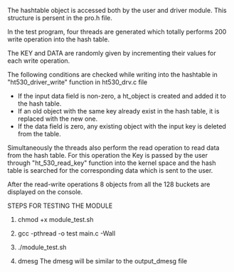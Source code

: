 The hashtable object is accessed both by the user and driver module. This structure is persent in the pro.h file.

In the test program, four threads are generated which totally performs 200 write operation into the hash table. 

The KEY and DATA are randomly given by incrementing their values for each write operation.

The following conditions are checked while writing into the hashtable in "ht530_driver_write" function in ht530_drv.c file
- If the input data field is non-zero, a ht_object is created and added it to the hash table. 
- If an old object with the same key already exist in the hash table, it is replaced with the new one. 
- If the data field is zero, any existing object with the input key is deleted from the table.

Simultaneously the threads also perform the read operation to read data from the hash table.
For this operation the Key is passed by the user through "ht_530_read_key" function into the kernel space and the hash table is
searched for the corresponding data which is sent to the user. 

After the read-write operations 8 objects from all the 128 buckets are displayed on the console. 


STEPS FOR TESTING THE MODULE

1) chmod +x module_test.sh

2) gcc -pthread -o test main.c -Wall

3) ./module_test.sh

4) dmesg
    The dmesg will be similar to the output_dmesg file